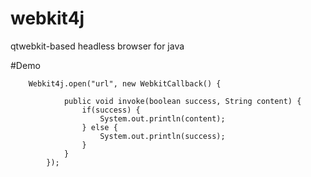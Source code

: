 # webkit4j
qtwebkit-based headless browser for java

#Demo
```
    Webkit4j.open("url", new WebkitCallback() {
			
			public void invoke(boolean success, String content) {
				if(success) {
					System.out.println(content);
				} else {
					System.out.println(success);
				}
			}
		});
```
